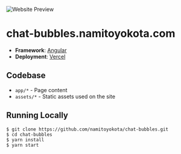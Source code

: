 ![Website Preview](https://api.namitoyokota.com/assets/og-images/chat-bubbles.png)

# chat-bubbles.namitoyokota.com

-   **Framework**: [Angular](https://angular.io/)
-   **Deployment**: [Vercel](https://vercel.com)

## Codebase

-   `app/*` - Page content
-   `assets/*` - Static assets used on the site

## Running Locally

```shell
$ git clone https://github.com/namitoyokota/chat-bubbles.git
$ cd chat-bubbles
$ yarn install
$ yarn start
```
